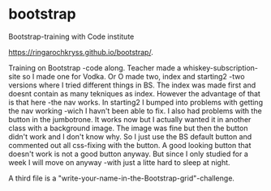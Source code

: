 # bootstrap
Bootstrap-training with Code institute

https://ringarochkryss.github.io/bootstrap/.

Training on Bootstrap -code along. Teacher made a whiskey-subscription-site so I made one for Vodka.
Or
O made two, index and starting2 -two versions where I tried different things in BS.
The index was made first and doesnt contain as many tekniques as index. However the advantage of that
is that here -the nav works.
In starting2 I bumped into problems with getting the nav working -wich I havn't been able to fix.
I also had problems with the button in the jumbotrone. It works now but I actually wanted it in another class
with a background image. The image was fine but then the button didn't work and I don't know why. 
So I just use the BS default button and commented out all css-fixing with the button. A good looking button that doesn't work
is not a good button anyway.
But since I only studied for a week I will move on anyway -with just a litte hard to sleep at night.

A third file is a "write-your-name-in-the-Bootstrap-grid"-challenge. 
